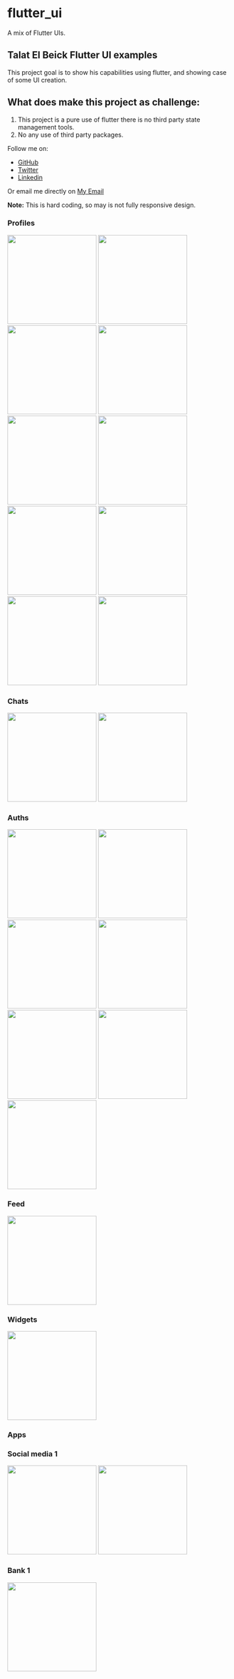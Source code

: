 # flutter_ui

A mix of Flutter UIs.

## Talat El Beick Flutter UI examples

This project goal is to show his capabilities using flutter, and showing case of some UI creation.

## What does make this project as challenge:

1. This project is a pure use of flutter there is no third party state management tools.
2. No any use of third party packages.

Follow me on:

- [GitHub](https://github.com/elbeicktalat)
- [Twitter](https://twitter.com/elbeicktalat)
- [Linkedin](https://www.linkedin.com/in/elbeicktalat)

Or email me directly on [My Email](mailto:talatelbeick@gmail.com)

**Note:** This is hard coding, so may is not fully responsive design.

### Profiles

<div>
  <img src="doc/readme/profiles/profile_1.png" width="200"/>
  <img src="doc/readme/profiles/profile_2.png" width="200"/>
  <img src="doc/readme/profiles/profile_3.png" width="200"/>
  <img src="doc/readme/profiles/profile_4.png" width="200"/>
  <img src="doc/readme/profiles/profile_5.png" width="200"/>
  <img src="doc/readme/profiles/profile_6.png" width="200"/>
  <img src="doc/readme/profiles/profile_7.png" width="200"/>
  <img src="doc/readme/profiles/profile_8.png" width="200"/>
  <img src="doc/readme/profiles/profile_9.png" width="200"/>
  <img src="doc/readme/profiles/profile_10.png" width="200"/>
</div>

### Chats

<div>
  <img src="doc/readme/chats/chat1/chat_1.png" width="200"/>
  <img src="doc/readme/chats/chat1/chat1_conservation.png" width="200"/>
</div>

### Auths

<div>
  <img src="doc/readme/auth/auth_1.png" width="200"/>
  <img src="doc/readme/auth/auth_2.png" width="200"/>
  <img src="doc/readme/auth/auth_3.png" width="200"/>
  <img src="doc/readme/auth/auth_4.png" width="200"/>
  <img src="doc/readme/auth/auth_5.png" width="200"/>
  <img src="doc/readme/auth/auth_6.png" width="200"/>
  <img src="doc/readme/auth/auth_7.gif" width="200"/>
</div>

### Feed

<div>
  <img src="doc/readme/feeds/feed_1.png" width="200"/>
</div>

### Widgets

<div>
  <img src="doc/readme/widgets/clocks/clock_1.gif" width="200"/>
</div>

### Apps

### Social media 1
<div>
  <img src="doc/readme/apps/social_media_1/onboarding.gif" width="200"/>
  <img src="doc/readme/apps/social_media_1/profile.png" width="200"/>
</div>

### Bank 1
<div>
  <img src="doc/readme/apps/bank_1/bank_1.gif" width="200"/>
</div>

